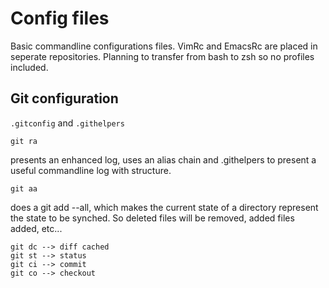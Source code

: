 # Config files

Basic commandline configurations files. VimRc and EmacsRc are placed in seperate repositories. 
Planning to transfer from bash to zsh so no profiles included.

## Git configuration

`.gitconfig` and `.githelpers`

    git ra

presents an enhanced log, uses an alias chain and .githelpers to present a
useful commandline log with structure.

    git aa

does a git add --all, which makes the current state of a directory represent
the state to be synched. So deleted files will be removed, added files added,
etc... 

    git dc --> diff cached
    git st --> status
    git ci --> commit
    git co --> checkout




